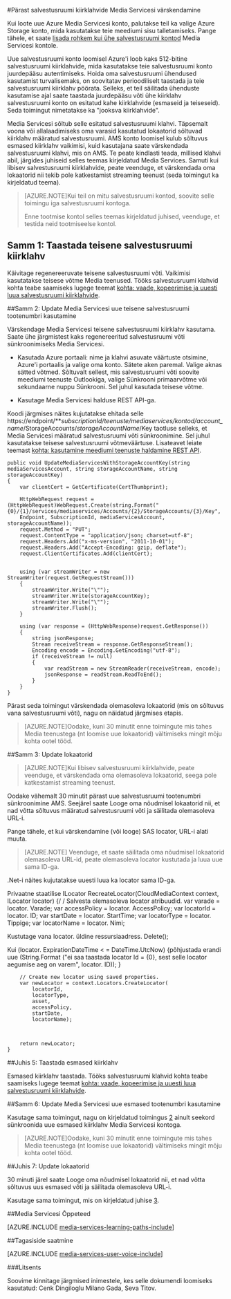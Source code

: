 <properties 
    pageTitle="Pärast jooksvalt salvestusruumi kiirklahvide Media Servicesi värskendada | Microsoft Azure'i" 
    description="See artikkel annab juhiseid värskendamise pärast salvestusruumi kiirklahvide Media Services." 
    services="media-services" 
    documentationCenter="" 
    authors="Juliako"
    manager="erikre" 
    editor=""/>

<tags 
    ms.service="media-services" 
    ms.workload="media" 
    ms.tgt_pltfrm="na" 
    ms.devlang="na" 
    ms.topic="article" 
    ms.date="09/26/2016" 
    ms.author="milangada;cenkdin;juliako"/>

#<a name="update-media-services-after-rolling-storage-access-keys"></a>Pärast salvestusruumi kiirklahvide Media Servicesi värskendamine

Kui loote uue Azure Media Servicesi konto, palutakse teil ka valige Azure Storage konto, mida kasutatakse teie meediumi sisu talletamiseks. Pange tähele, et saate [lisada rohkem kui ühe salvestusruumi kontod](meda-services-managing-multiple-storage-accounts.md) Media Servicesi kontole.

Uue salvestusruumi konto loomisel Azure'i loob kaks 512-bitine salvestusruumi kiirklahvide, mida kasutatakse teie salvestusruumi konto juurdepääsu autentimiseks. Hoida oma salvestusruumi ühendused kasutamist turvalisemaks, on soovitatav perioodiliselt taastada ja teie salvestusruumi kiirklahv pöörata. Selleks, et teil säilitada ühenduste kasutamise ajal saate taastada juurdepääsu võti ühe kiirklahv salvestusruumi konto on esitatud kahe kiirklahvide (esmaseid ja teiseseid). Seda toimingut nimetatakse ka "jooksva kiirklahvide".

Media Servicesi sõltub selle esitatud salvestusruumi klahvi. Täpsemalt voona või allalaadimiseks oma varasid kasutatud lokaatorid sõltuvad kiirklahv määratud salvestusruumi. AMS konto loomisel kulub sõltuvus esmased kiirklahv vaikimisi, kuid kasutajana saate värskendada salvestusruumi klahvi, mis on AMS. Te peate kindlasti teada, millised klahvi abil, järgides juhiseid selles teemas kirjeldatud Media Services. Samuti kui libisev salvestusruumi kiirklahvide, peate veenduge, et värskendada oma lokaatorid nii tekib pole katkestamist streaming teenust (seda toimingut ka kirjeldatud teema).

>[AZURE.NOTE]Kui teil on mitu salvestusruumi kontod, soovite selle toimingu iga salvestusruumi kontoga.
>
>Enne tootmise kontol selles teemas kirjeldatud juhised, veenduge, et testida neid tootmiseelse kontol.


## <a name="step-1-regenerate-secondary-storage-access-key"></a>Samm 1: Taastada teisene salvestusruumi kiirklahv

Käivitage regenereeruvate teisene salvestusruumi võti. Vaikimisi kasutatakse teisese võtme Media teenused.  Tööks salvestusruumi klahvid kohta teabe saamiseks lugege teemat [kohta: vaade, kopeerimise ja uuesti luua salvestusruumi kiirklahvide](../storage-create-storage-account.md#view-copy-and-regenerate-storage-access-keys).
  
##<a id="step2"></a>Samm 2: Update Media Servicesi uue teisene salvestusruumi tootenumbri kasutamine

Värskendage Media Servicesi teisene salvestusruumi kiirklahv kasutama. Saate ühe järgmistest kaks regenereeritud salvestusruumi võti sünkroonimiseks Media Servicesi.

- Kasutada Azure portaali: nime ja klahvi asuvate väärtuste otsimine, Azure'i portaalis ja valige oma konto. Sätete aken paremal. Valige aknas sätted võtmed. Sõltuvalt sellest, mis salvestusruumi võti soovite meediumi teenuste Outlookiga, valige Sünkrooni primaarvõtme või sekundaarne nuppu Sünkrooni. Sel juhul kasutada teisese võtme.

- Kasutage Media Servicesi halduse REST API-ga.

Koodi järgmises näites kujutatakse ehitada selle https://endpoint/***subscriptionId/teenuste/mediaservices/kontod/account_name*/StorageAccounts/*storageAccountName*/Key taotluse selleks, et Media Servicesi määratud salvestusruumi võti sünkroonimine. Sel juhul kasutatakse teisese salvestusruumi võtmeväärtuse. Lisateavet leiate teemast [kohta: kasutamine meediumi teenuste haldamine REST API](http://msdn.microsoft.com/library/azure/dn167656.aspx).
    
    public void UpdateMediaServicesWithStorageAccountKey(string mediaServicesAccount, string storageAccountName, string storageAccountKey)
    {
        var clientCert = GetCertificate(CertThumbprint);
        
        HttpWebRequest request = (HttpWebRequest)WebRequest.Create(string.Format("{0}/{1}/services/mediaservices/Accounts/{2}/StorageAccounts/{3}/Key",
        Endpoint, SubscriptionId, mediaServicesAccount, storageAccountName));
        request.Method = "PUT";
        request.ContentType = "application/json; charset=utf-8";
        request.Headers.Add("x-ms-version", "2011-10-01");
        request.Headers.Add("Accept-Encoding: gzip, deflate");
        request.ClientCertificates.Add(clientCert);
        
        
        using (var streamWriter = new StreamWriter(request.GetRequestStream()))
        {
            streamWriter.Write("\"");
            streamWriter.Write(storageAccountKey);
            streamWriter.Write("\"");
            streamWriter.Flush();
        }
        
        using (var response = (HttpWebResponse)request.GetResponse())
        {
            string jsonResponse;
            Stream receiveStream = response.GetResponseStream();
            Encoding encode = Encoding.GetEncoding("utf-8");
            if (receiveStream != null)
            {
                var readStream = new StreamReader(receiveStream, encode);
                jsonResponse = readStream.ReadToEnd();
            }
        }
    }

Pärast seda toimingut värskendada olemasoleva lokaatorid (mis on sõltuvus vana salvestusruumi võti), nagu on näidatud järgmises etapis.

>[AZURE.NOTE]Oodake, kuni 30 minutit enne toimingute mis tahes Media teenustega (nt loomise uue lokaatorid) vältimiseks mingit mõju kohta ootel tööd.

##<a name="step-3-update-locators"></a>Samm 3: Update lokaatorid

>[AZURE.NOTE]Kui libisev salvestusruumi kiirklahvide, peate veenduge, et värskendada oma olemasoleva lokaatorid, seega pole katkestamist streaming teenust.

Oodake vähemalt 30 minutit pärast uue salvestusruumi tootenumbri sünkroonimine AMS. Seejärel saate Looge oma nõudmisel lokaatorid nii, et nad võtta sõltuvus määratud salvestusruumi võti ja säilitada olemasoleva URL-i.

Pange tähele, et kui värskendamine (või looge) SAS locator, URL-i alati muuta.

>[AZURE.NOTE] Veenduge, et saate säilitada oma nõudmisel lokaatorid olemasoleva URL-id, peate olemasoleva locator kustutada ja luua uue sama ID-ga.

.Net-i näites kujutatakse uuesti luua ka locator sama ID-ga.

Privaatne staatilise ILocator RecreateLocator(CloudMediaContext context, ILocator locator) {/ / Salvesta olemasoleva locator atribuudid.
var varade = locator. Varade; var accessPolicy = locator. AccessPolicy; var locatorId = locator. ID; var startDate = locator. StartTime; var locatorType = locator. Tippige; var locatorName = locator. Nimi;

Kustutage vana locator.
üldine ressursiaadress. Delete();

Kui (locator. ExpirationDateTime < = DateTime.UtcNow) {põhjustada erandi uue (String.Format ("ei saa taastada locator Id = {0}, sest selle locator aegumise aeg on varem", locator. ID)); }
    
        // Create new locator using saved properties.
        var newLocator = context.Locators.CreateLocator(
            locatorId,
            locatorType,
            asset,
            accessPolicy,
            startDate,
            locatorName);
    
    
    
        return newLocator;
    }


##<a name="step-5-regenerate--primary-storage-access-key"></a>Juhis 5: Taastada esmased kiirklahv

Esmased kiirklahv taastada. Tööks salvestusruumi klahvid kohta teabe saamiseks lugege teemat [kohta: vaade, kopeerimise ja uuesti luua salvestusruumi kiirklahvide](../storage-create-storage-account.md#view-copy-and-regenerate-storage-access-keys).

##<a name="step-6-update-media-services-to-use-the-new-primary-storage-key"></a>Samm 6: Update Media Servicesi uue esmased tootenumbri kasutamine
    
Kasutage sama toimingut, nagu on kirjeldatud toimingus [2](media-services-roll-storage-access-keys.md#step2) ainult seekord sünkroonida uue esmased kiirklahv Media Servicesi kontoga.

>[AZURE.NOTE]Oodake, kuni 30 minutit enne toimingute mis tahes Media teenustega (nt loomise uue lokaatorid) vältimiseks mingit mõju kohta ootel tööd.

##<a name="step-7-update-locators"></a>Juhis 7: Update lokaatorid  

30 minuti järel saate Looge oma nõudmisel lokaatorid nii, et nad võtta sõltuvus uus esmased võti ja säilitada olemasoleva URL-i.

Kasutage sama toimingut, mis on kirjeldatud juhise [3](media-services-roll-storage-access-keys.md#step-3-update-locators).


##<a name="media-services-learning-paths"></a>Media Servicesi Õppeteed

[AZURE.INCLUDE [media-services-learning-paths-include](../../includes/media-services-learning-paths-include.md)]

##<a name="provide-feedback"></a>Tagasiside saatmine

[AZURE.INCLUDE [media-services-user-voice-include](../../includes/media-services-user-voice-include.md)]



###<a name="acknowledgments"></a>Litsents 

Soovime kinnitage järgmised inimestele, kes selle dokumendi loomiseks kasutatud: Cenk Dingiloglu Milano Gada, Seva Titov.

